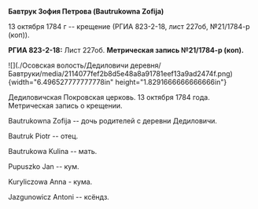 **Бавтрук Зофия Петрова (Bautrukowna Zofija)**

13 октября 1784 г -- крещение (РГИА 823-2-18, лист 227об, №21/1784-р
(коп)).

**РГИА 823-2-18:** Лист 227об. **Метрическая запись №21/1784-р (коп).**

![](./Осовская волость/Дедиловичи деревня/Бавтруки/media/2114077fef2b8d5e48a8a91781eef13a9ad2474f.png){width="6.496527777777778in"
height="1.8291666666666666in"}

Дедиловичская Покровская церковь. 13 октября 1784 года. Метрическая
запись о крещении.

Bautrukowna Zofija -- дочь родителей с деревни Дедиловичи.

Bautruk Piotr -- отец.

Bautrukowa Kulina -- мать.

Pupuszko Jan -- кум.

Kuryliczowa Anna - кума.

Jazgunowicz Antoni -- ксёндз.
